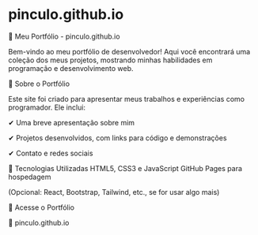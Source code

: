 # pinculo.github.io
🚀 Meu Portfólio - pinculo.github.io

Bem-vindo ao meu portfólio de desenvolvedor! Aqui você encontrará uma coleção dos meus projetos, mostrando minhas habilidades em programação e desenvolvimento web.

🔹 Sobre o Portfólio

Este site foi criado para apresentar meus trabalhos e experiências como programador. Ele inclui:

✔ Uma breve apresentação sobre mim

✔ Projetos desenvolvidos, com links para código e demonstrações

✔ Contato e redes sociais

🔹 Tecnologias Utilizadas
HTML5, CSS3 e JavaScript
GitHub Pages para hospedagem

(Opcional: React, Bootstrap, Tailwind, etc., se for usar algo mais)

🔹 Acesse o Portfólio

🔗 pinculo.github.io

